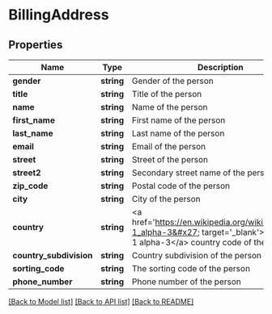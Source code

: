 # BillingAddress

## Properties
Name | Type | Description | Notes
------------ | ------------- | ------------- | -------------
**gender** | **string** | Gender of the person | [optional] 
**title** | **string** | Title of the person | [optional] 
**name** | **string** | Name of the person | [optional] 
**first_name** | **string** | First name of the person | [optional] 
**last_name** | **string** | Last name of the person | [optional] 
**email** | **string** | Email of the person | [optional] 
**street** | **string** | Street of the person | [optional] 
**street2** | **string** | Secondary street name of the person | [optional] 
**zip_code** | **string** | Postal code of the person | [optional] 
**city** | **string** | City of the person | [optional] 
**country** | **string** | &lt;a href&#x3D;&#x27;https://en.wikipedia.org/wiki/ISO_3166-1_alpha-3&#x27; target&#x3D;&#x27;_blank&#x27;&gt;ISO 3166-1 alpha-3&lt;/a&gt; country code of the person | [optional] 
**country_subdivision** | **string** | Country subdivision of the person | [optional] 
**sorting_code** | **string** | The sorting code of the person | [optional] 
**phone_number** | **string** | Phone number of the person | [optional] 

[[Back to Model list]](../../README.md#documentation-for-models) [[Back to API list]](../../README.md#documentation-for-api-endpoints) [[Back to README]](../../README.md)

